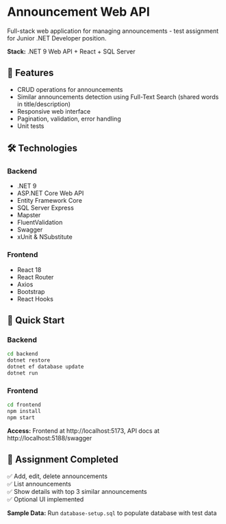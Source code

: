 # Announcement Web API

Full-stack web application for managing announcements - test assignment for Junior .NET Developer position.

**Stack:** .NET 9 Web API + React + SQL Server

## 📌 Features
* CRUD operations for announcements
* Similar announcements detection using Full-Text Search (shared words in title/description)
* Responsive web interface
* Pagination, validation, error handling
* Unit tests

## 🛠️ Technologies

### Backend
* .NET 9
* ASP.NET Core Web API
* Entity Framework Core
* SQL Server Express
* Mapster
* FluentValidation
* Swagger
* xUnit & NSubstitute

### Frontend
* React 18
* React Router
* Axios
* Bootstrap
* React Hooks

## 🚀 Quick Start

### Backend
```bash
cd backend
dotnet restore
dotnet ef database update
dotnet run
```

### Frontend  
```bash
cd frontend
npm install
npm start
```

**Access:** Frontend at http://localhost:5173, API docs at http://localhost:5188/swagger

## 🎯 Assignment Completed
✅ Add, edit, delete announcements  
✅ List announcements  
✅ Show details with top 3 similar announcements  
✅ Optional UI implemented

**Sample Data:** Run `database-setup.sql` to populate database with test data
